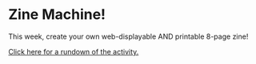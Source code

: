 # Zine Machine!
This week, create your own web-displayable AND printable 8-page zine!

[Click here for a rundown of the activity.](https://zine-machine.glitch.me/)
